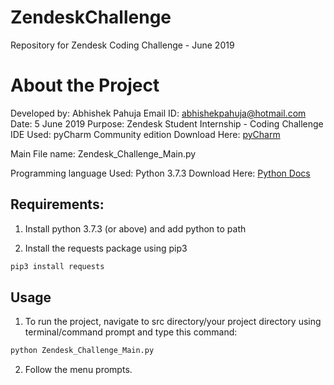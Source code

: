# ZendeskChallenge
Repository for Zendesk Coding Challenge - June 2019
# About the Project
Developed by: Abhishek Pahuja
Email ID: abhishekpahuja@hotmail.com
Date: 5 June 2019
Purpose: Zendesk Student Internship - Coding Challenge
IDE Used: pyCharm Community edition
Download Here: [pyCharm](https://www.jetbrains.com/pycharm/download/)

Main File name: Zendesk_Challenge_Main.py

Programming language Used: Python 3.7.3
Download Here: [Python Docs](https://www.python.org/downloads/release/python-373/)


## Requirements:

1. Install python 3.7.3 (or above) and add python to path

2. Install the requests package using pip3
```bash
pip3 install requests
```
## Usage
1. To run the project, navigate to src directory/your project directory using terminal/command prompt and type this command:
```bash
python Zendesk_Challenge_Main.py
```

2. Follow the menu prompts.
